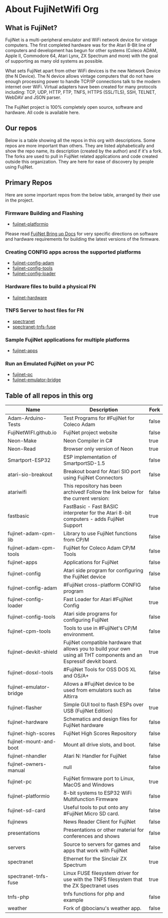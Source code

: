 # About FujiNetWifi Org

## What is FujiNet?

FujiNet is a multi-peripheral emulator and WiFi network device for vintage computers. The first completed hardware was for the Atari 8-Bit line of computers and development has begun for other systems (Coleco ADAM, Apple II, Commodore 64, Atari Lynx, ZX Spectrum and more) with the goal of supporting as many old systems as possible.

What sets FujiNet apart from other WiFi devices is the new Network Device (the N Device). The N device allows vintage computers that do not have enough processing power to handle TCP/IP connections talk to the modern internet over WiFi. Virtual adapters have been created for many protocols including: TCP, UDP, HTTP, FTP, TNFS, HTTPS (SSL/TLS), SSH, TELNET, WebDAV and JSON parser.

The FujiNet project is 100% completely open source, software and hardware. All code is available here.

## Our repos
Below is a table showing all the repos in this org with descriptions. Some repos are more important than others. They are listed alphabetically and show the repo name, its description (created by the author) and if it's a fork. The forks are used to pull in FujiNet related applications and code created outside this organization. They are here for ease of discovery by people using FujiNet.

## Primary Repos
Here are some important repos from the below table, arranged by their use in the project.

### Firmware Building and Flashing
* [fujinet-platformio](https://github.com/FujiNetWIFI/fujinet-platformio)

Please read  [FujiNet Bring up Docs](https://github.com/FujiNetWIFI/fujinet-platformio/wiki/Board-bring-up-for-FujiNet-Platform.IO-code) for very specific directions on software and hardware requirements for building the latest versions of the firmware.


### Creating CONFIG apps across the supported platforms
* [fujinet-config-adam](https://github.com/FujiNetWIFI/fujinet-config-adam)
* [fujinet-config-tools](https://github.com/FujiNetWIFI/fujinet-config-tools)
* [fujinet-config-loader](https://github.com/FujiNetWIFI/fujinet-config-loader)

### Hardware files to build a physical FN
* [fujinet-hardware](https://github.com/FujiNetWIFI/fujinet-hardware)

### TNFS Server to host files for FN
* [spectranet](https://github.com/FujiNetWIFI/spectranet)
* [spectranet-tnfs-fuse](https://github.com/FujiNetWIFI/spectranet-tnfs-fuse)

### Sample FujiNet applications for multiple platforms
* [fujinet-apps](https://github.com/FujiNetWIFI/fujinet-apps)

### Run an Emulated FujiNet on your PC
 * [fujinet-pc](https://github.com/FujiNetWIFI/fujinet-pc)
 * [fujinet-emulator-bridge](https://github.com/FujiNetWIFI/fujinet-emulator-bridge)
 

## Table of all repos in this org

|Name                   |Description                                                                                                          |Fork |
|-----------------------|---------------------------------------------------------------------------------------------------------------------|-----|
|Adam-Arduino-Tests     |Test Programs for #FujiNet for Coleco Adam                                                                           |false|
|FujiNetWIFI.github.io  |FujiNet project website                                                                                              |false|
|Neon-Make              |Neon Compiler in C#                                                                                                  |true |
|Neon-Read              |Browser only version of Neon                                                                                         |true |
|Smartport-ESP32        |ESP implementation of SmartportSD-1.5                                                                                |false|
|atari-sio-breakout     |Breakout board for Atari SIO port using FujiNet Connectors                                                           |false|
|atariwifi              |This repository has been archived! Follow the link below for the current version:                                    |false|
|fastbasic              |FastBasic - Fast BASIC interpreter for the Atari 8-bit computers - adds FujiNet Support                              |true |
|fujinet-adam-cpm-lib   |Library to use FujiNet functions from CP/M                                                                           |false|
|fujinet-adam-cpm-tools |FujiNet for Coleco Adam CP/M Tools                                                                                   |false|
|fujinet-apps           |Applications for FujiNet                                                                                             |false|
|fujinet-config         |Atari side program for configuring the FujiNet device                                                                |false|
|fujinet-config-adam    |#FujiNet cross-platform CONFIG program                                                                               |false|
|fujinet-config-loader  |Fast Loader for Atari #FujiNet Config                                                                                |true |
|fujinet-config-tools   |Atari side programs for configuring FujiNet                                                                          |false|
|fujinet-cpm-tools      |Tools to use in #FujiNet's CP/M environment.                                                                         |false|
|fujinet-devkit-shield  |FujiNet compatible hardware that allows you to build your own using all THT components and an Espressif devkit board.|true |
|fujinet-dosxl-tools    |#FujiNet Tools for OSS DOS XL and OS/A+                                                                              |false|
|fujinet-emulator-bridge|Allows a #FujiNet device to be used from emulators such as Altirra                                                   |false|
|fujinet-flasher        |Simple GUI tool to flash ESPs over USB (FujiNet Edition)                                                             |true |
|fujinet-hardware       |Schematics and design files for FujiNet hardware                                                                     |false|
|fujinet-high-scores    |FujiNet High Scores Repository                                                                                       |false|
|fujinet-mount-and-boot |Mount all drive slots, and boot.                                                                                     |false|
|fujinet-nhandler       |Atari N: Handler for FujiNet                                                                                         |false|
|fujinet-owners-manual  |null                                                                                                                 |false|
|fujinet-pc             |FujiNet firmware port to Linux, MacOS and Windows                                                                    |true |
|fujinet-platformio     |8-bit systems to ESP32 WiFi Multifunction Firmware                                                                   |false|
|fujinet-sd-card        |Useful tools to put onto any #FujiNet Micro SD card.                                                                 |false|
|fujinews               |News Reader Client for FujiNet                                                                                       |false|
|presentations          |Presentations or other material for conferences and shows                                                            |false|
|servers                |Source to servers for games and apps that work with FujiNet                                                          |false|
|spectranet             |Ethernet for the Sinclair ZX Spectrum                                                                                |true |
|spectranet-tnfs-fuse   |Linux FUSE filesystem driver for use with the TNFS filesystem that the ZX Spectranet uses                            |true |
|tnfs-php               |tnfs functions for php and example                                                                                   |false|
|weather                |Fork of @bocianu's weather app.                                                                                      |false|

